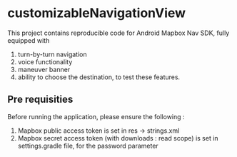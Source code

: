 # customizableNavigationView

This project contains reproducible code for Android Mapbox Nav SDK, fully equipped with
1. turn-by-turn navigation
2. voice functionality
3. maneuver banner
4. ability to choose the destination, to test these features. 

## Pre requisities 
Before running the application, please ensure the following : 
1. Mapbox public access token is set in res -> strings.xml
2. Mapbox secret access token (with downloads : read scope) is set in settings.gradle file, for the password parameter
